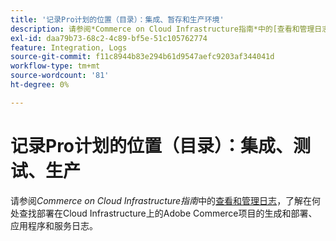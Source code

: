 ```yaml
---
title: '记录Pro计划的位置（目录）：集成、暂存和生产环境'
description: 请参阅*Commerce on Cloud Infrastructure指南*中的[查看和管理日志](https://experienceleague.adobe.com/docs/commerce-cloud-service/user-guide/develop/test/log-locations.html?lang=zh-Hans)，了解在何处查找项目的生成和部署、应用程序和服务日志。
exl-id: daa79b73-68c2-4c89-bf5e-51c105762774
feature: Integration, Logs
source-git-commit: f11c8944b83e294b61d9547aefc9203af344041d
workflow-type: tm+mt
source-wordcount: '81'
ht-degree: 0%

---
```


# 记录Pro计划的位置（目录）：集成、测试、生产

请参阅&#x200B;*Commerce on Cloud Infrastructure指南*&#x200B;中的[查看和管理日志](https://experienceleague.adobe.com/docs/commerce-cloud-service/user-guide/develop/test/log-locations.html?lang=zh-Hans)，了解在何处查找部署在Cloud Infrastructure上的Adobe Commerce项目的生成和部署、应用程序和服务日志。
